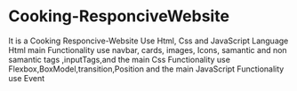  # Cooking-ResponciveWebsite
 It is a Cooking Responcive-Website  Use Html, Css and JavaScript Language Html main Functionality use navbar, cards, images, Icons, samantic and non samantic tags ,inputTags,and the main Css Functionality use Flexbox,BoxModel,transition,Position and the main JavaScript Functionality use Event
